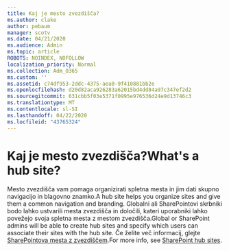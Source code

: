 ```yaml
---
title: Kaj je mesto zvezdišča?
ms.author: clake
author: pebaum
manager: scotv
ms.date: 04/21/2020
ms.audience: Admin
ms.topic: article
ROBOTS: NOINDEX, NOFOLLOW
localization_priority: Normal
ms.collection: Adm_O365
ms.custom: ''
ms.assetid: c74df953-2ddc-4375-aea0-9f410881bb2e
ms.openlocfilehash: d20d82aca926283a62015bd4dd84a97c347ef2d2
ms.sourcegitcommit: 631cbb5f03e5371f0995e976536d24e9d13746c3
ms.translationtype: MT
ms.contentlocale: sl-SI
ms.lasthandoff: 04/22/2020
ms.locfileid: "43765324"
---
```

# <a name="whats-a-hub-site"></a><span data-ttu-id="63ea4-102">Kaj je mesto zvezdišča?</span><span class="sxs-lookup"><span data-stu-id="63ea4-102">What's a hub site?</span></span>

<span data-ttu-id="63ea4-103">Mesto zvezdišča vam pomaga organizirati spletna mesta in jim dati skupno navigacijo in blagovno znamko.</span><span class="sxs-lookup"><span data-stu-id="63ea4-103">A hub site helps you organize sites and give them a common navigation and branding.</span></span> <span data-ttu-id="63ea4-104">Globalni ali SharePointovi skrbniki bodo lahko ustvarili mesta zvezdišča in določili, kateri uporabniki lahko povežejo svoja spletna mesta z mestom zvezdišča.</span><span class="sxs-lookup"><span data-stu-id="63ea4-104">Global or SharePoint admins will be able to create hub sites and specify which users can associate their sites with the hub site.</span></span> <span data-ttu-id="63ea4-105">Če želite več informacij, glejte [SharePointova mesta z zvezdiščem](https://go.microsoft.com/fwlink/?linkid=869388).</span><span class="sxs-lookup"><span data-stu-id="63ea4-105">For more info, see [SharePoint hub sites](https://go.microsoft.com/fwlink/?linkid=869388).</span></span>
  